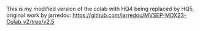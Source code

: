 This is my modified version of the colab with HQ4 being replaced by HQ5, original work by jarredou: 
https://github.com/jarredou/MVSEP-MDX23-Colab_v2/tree/v2.5
